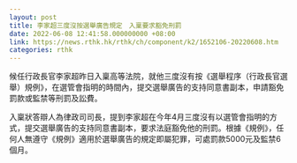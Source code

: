 ```yaml
---
layout: post
title: 李家超三度沒按選舉廣告規定　入稟要求豁免刑罰
date: 2022-06-08 12:41:58.000000000 +08:00
link: https://news.rthk.hk/rthk/ch/component/k2/1652106-20220608.htm
categories: rthk
---
```


候任行政長官李家超昨日入稟高等法院，就他三度沒有按《選舉程序（行政長官選舉）規例》，在選管會指明的時間內，提交選舉廣告的支持同意書副本，申請豁免罰款或監禁等刑罰及訟費。

入稟狀答辯人為律政司司長，提到李家超在今年4月三度沒有以選管會指明的方式，提交選舉廣告的支持同意書副本，要求法庭豁免他的刑罰。根據《規例》，任何人無遵守《規例》適用於選舉廣告的規定即屬犯罪，可處罰款5000元及監禁6個月。
